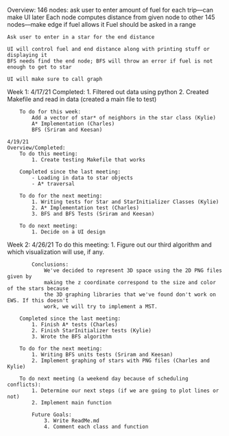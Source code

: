 Overview:
    146 nodes: ask user to enter amount of fuel for each trip––can make UI later
    Each node computes distance from given node to other 145 nodes––make edge if fuel allows it
    Fuel should be asked in a range

    Ask user to enter in a star for the end distance

    UI will control fuel and end distance along with printing stuff or displaying it
    BFS needs find the end node; BFS will throw an error if fuel is not enough to get to star

    UI will make sure to call graph

Week 1:
    4/17/21 
        Completed:
            1. Filtered out data using python
            2. Created Makefile and read in data (created a main file to test)

        To do for this week:
            Add a vector of star* of neighbors in the star class (Kylie)
            A* Implementation (Charles)
            BFS (Sriram and Keesan)

    4/19/21
    Overview/Completed:
        To do this meeting: 
            1. Create testing Makefile that works

        Completed since the last meeting:
            - Loading in data to star objects
            - A* traversal

        To do for the next meeting:
            1. Writing tests for Star and StarInitializer Classes (Kylie)
            2. A* Implementation test (Charles)
            3. BFS and BFS Tests (Sriram and Keesan)
        
        To do next meeting:
            1. Decide on a UI design

Week 2:
    4/26/21
        To do this meeting: 
            1. Figure out our third algorithm and which visualization will use, if any.

            Conclusions:
                We've decided to represent 3D space using the 2D PNG files given by
                making the z coordinate correspond to the size and color of the stars because 
                the 3D graphing libraries that we've found don't work on EWS. If this doesn't 
                work, we will try to implement a MST.

        Completed since the last meeting:
            1. Finish A* tests (Charles)
            2. Finish StarInitializer tests (Kylie)
            3. Wrote the BFS algorithm

        To do for the next meeting:
            1. Writing BFS units tests (Sriram and Keesan)
            2. Implement graphing of stars with PNG files (Charles and Kylie)
        
        To do next meeting (a weekend day because of scheduling conflicts):
            1. Determine our next steps (if we are going to plot lines or not)
            2. Implement main function

            Future Goals:
                3. Write ReadMe.md
                4. Comment each class and function